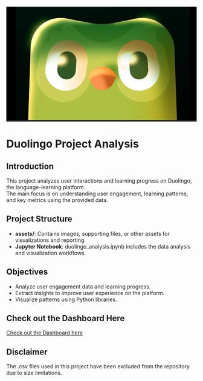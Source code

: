 ![Duolingo Analysis Header](assets/pajaro.png)


# Duolingo Project Analysis

## Introduction
This project analyzes user interactions and learning progress on Duolingo, the language-learning platform.  
The main focus is on understanding user engagement, learning patterns, and key metrics using the provided data.

## Project Structure
- **assets/**: Contains images, supporting files, or other assets for visualizations and reporting.
- **Jupyter Notebook**: duolingo_analysis.ipynb includes the data analysis and visualization workflows.

## Objectives
- Analyze user engagement data and learning progress.
- Extract insights to improve user experience on the platform.
- Visualize patterns using Python libraries.

## Check out the Dashboard Here
[Check out the Dashboard here](https://public.tableau.com/app/profile/cesar.chaparro6844/viz/LearningprogressonDuolingo/Dashboard1#1)

## Disclaimer
The .csv files used in this project have been excluded from the repository due to size limitations. 